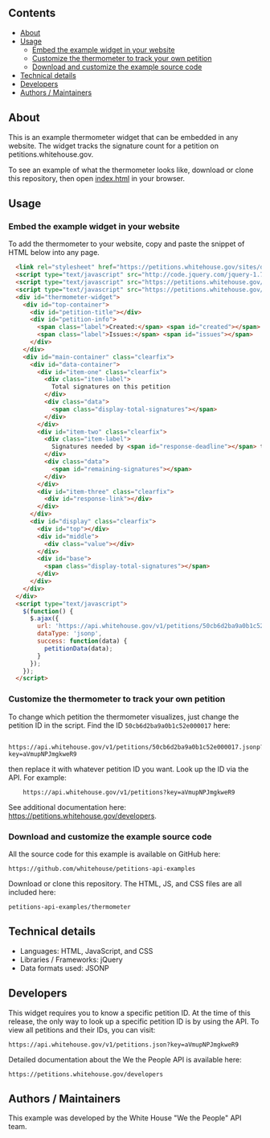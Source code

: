 
## Contents

 - [About](#about)
 - [Usage](#usage)
   - [Embed the example widget in your website](#embed-the-example-widget-in-your-website)
   - [Customize the thermometer to track your own petition](#customize-the-thermometer-to-track-your-own-petition)
   - [Download and customize the example source code](#download-and-customize-the-example-source-code)
 - [Technical details](#technical-details)
 - [Developers](#developers)
 - [Authors / Maintainers](#authors-maintainers)



## About

This is an example thermometer widget that can be embedded in any website. The widget tracks the signature count for a petition on petitions.whitehouse.gov.

To see an example of what the thermometer looks like, download or clone this repository, then open [index.html](index.html) in your browser.



## Usage

### Embed the example widget in your website

  To add the thermometer to your website, copy and paste the snippet of HTML below into any page.

  ``` HTML
    <link rel="stylesheet" href="https://petitions.whitehouse.gov/sites/default/files/petitions-api-examples/thermometer/css/thermometer.css" type="text/css" />
    <script type="text/javascript" src="http://code.jquery.com/jquery-1.7.1.min.js"></script>
    <script type="text/javascript" src="https://petitions.whitehouse.gov/sites/default/files/petitions-api-examples/thermometer/js/date.format.js"></script>
    <script type="text/javascript" src="https://petitions.whitehouse.gov/sites/default/files/petitions-api-examples/thermometer/js/thermometer.js"></script>
    <div id="thermometer-widget">
      <div id="top-container">
        <div id="petition-title"></div>
        <div id="petition-info">
          <span class="label">Created:</span> <span id="created"></span> |
          <span class="label">Issues:</span> <span id="issues"></span>
        </div>
      </div>
      <div id="main-container" class="clearfix">
        <div id="data-container">
          <div id="item-one" class="clearfix">
            <div class="item-label">
              Total signatures on this petition
            </div>
            <div class="data">
              <span class="display-total-signatures"></span>
            </div>
          </div>
          <div id="item-two" class="clearfix">
            <div class="item-label">
              Signatures needed by <span id="response-deadline"></span> to reach goal of <span id="response-threshold"></span>
            </div>
            <div class="data">
              <span id="remaining-signatures"></span>
            </div>
          </div>
          <div id="item-three" class="clearfix">
            <div id="response-link"></div>
          </div>
        </div>
        <div id="display" class="clearfix">
          <div id="top"></div>
          <div id="middle">
            <div class="value"></div>
          </div>
          <div id="base">
            <span class="display-total-signatures"></span>
          </div>
        </div>
      </div>
    </div>
    <script type="text/javascript">
      $(function() {
        $.ajax({
          url: 'https://api.whitehouse.gov/v1/petitions/50cb6d2ba9a0b1c52e000017.jsonp?key=aVmupNPJmgkweR9',
          dataType: 'jsonp',
          success: function(data) {
            petitionData(data);
          }
        });
      });
    </script>
  ```


### Customize the thermometer to track your own petition

  To change which petition the thermometer visualizes, just change the petition ID in the script. Find the ID `50cb6d2ba9a0b1c52e000017` here:

        https://api.whitehouse.gov/v1/petitions/50cb6d2ba9a0b1c52e000017.jsonp?key=aVmupNPJmgkweR9

  then replace it with whatever petition ID you want. Look up the ID via the API. For example:

        https://api.whitehouse.gov/v1/petitions?key=aVmupNPJmgkweR9

  See additional documentation here: https://petitions.whitehouse.gov/developers.



### Download and customize the example source code

  All the source code for this example is available on GitHub here:

    https://github.com/whitehouse/petitions-api-examples

  Download or clone this repository. The HTML, JS, and CSS files are all included here:

    petitions-api-examples/thermometer



## Technical details

  - Languages: HTML, JavaScript, and CSS
  - Libraries / Frameworks: jQuery
  - Data formats used: JSONP



## Developers

  This widget requires you to know a specific petition ID.  At the time of this release, the only way to look up a specific petition ID is by using the API. To view all
  petitions and their IDs, you can visit:

    https://api.whitehouse.gov/v1/petitions.json?key=aVmupNPJmgkweR9

  Detailed documentation about the We the People API is available here:

    https://petitions.whitehouse.gov/developers



## Authors / Maintainers

  This example was developed by the White House "We the People" API team.
